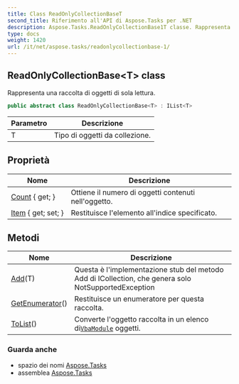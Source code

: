 ```yaml
---
title: Class ReadOnlyCollectionBaseT
second_title: Riferimento all'API di Aspose.Tasks per .NET
description: Aspose.Tasks.ReadOnlyCollectionBase1T classe. Rappresenta una raccolta di oggetti di sola lettura.
type: docs
weight: 1420
url: /it/net/aspose.tasks/readonlycollectionbase-1/
---
```

## ReadOnlyCollectionBase&lt;T&gt; class

Rappresenta una raccolta di oggetti di sola lettura.

```csharp
public abstract class ReadOnlyCollectionBase<T> : IList<T>
```

| Parametro | Descrizione |
| --- | --- |
| T | Tipo di oggetti da collezione. |

## Proprietà

| Nome | Descrizione |
| --- | --- |
| [Count](../../aspose.tasks/readonlycollectionbase-1/count/) { get; } | Ottiene il numero di oggetti contenuti nell'oggetto. |
| [Item](../../aspose.tasks/readonlycollectionbase-1/item/) { get; set; } | Restituisce l'elemento all'indice specificato. |

## Metodi

| Nome | Descrizione |
| --- | --- |
| [Add](../../aspose.tasks/readonlycollectionbase-1/add/)(T) | Questa è l'implementazione stub del metodo Add di ICollection, che genera solo NotSupportedException |
| [GetEnumerator](../../aspose.tasks/readonlycollectionbase-1/getenumerator/)() | Restituisce un enumeratore per questa raccolta. |
| [ToList](../../aspose.tasks/readonlycollectionbase-1/tolist/)() | Converte l'oggetto raccolta in un elenco di[`VbaModule`](../vbamodule/) oggetti. |

### Guarda anche

* spazio dei nomi [Aspose.Tasks](../../aspose.tasks/)
* assemblea [Aspose.Tasks](../../)


